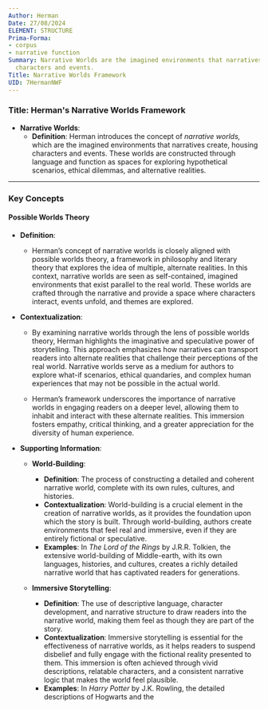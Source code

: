 ```yaml
---
Author: Herman
Date: 27/08/2024
ELEMENT: STRUCTURE
Prima-Forma:
- corpus
- narrative function
Summary: Narrative Worlds are the imagined environments that narratives create, housing
  characters and events.
Title: Narrative Worlds Framework
UID: 7HermanNWF
---
```

### Title: **Herman's Narrative Worlds Framework**

- **Narrative Worlds**:
  - **Definition**: Herman introduces the concept of *narrative worlds,* which are the imagined environments that narratives create, housing characters and events. These worlds are constructed through language and function as spaces for exploring hypothetical scenarios, ethical dilemmas, and alternative realities.

---

### **Key Concepts**

#### **Possible Worlds Theory**

- **Definition**:
  - Herman’s concept of narrative worlds is closely aligned with possible worlds theory, a framework in philosophy and literary theory that explores the idea of multiple, alternate realities. In this context, narrative worlds are seen as self-contained, imagined environments that exist parallel to the real world. These worlds are crafted through the narrative and provide a space where characters interact, events unfold, and themes are explored.

- **Contextualization**:
  - By examining narrative worlds through the lens of possible worlds theory, Herman highlights the imaginative and speculative power of storytelling. This approach emphasizes how narratives can transport readers into alternate realities that challenge their perceptions of the real world. Narrative worlds serve as a medium for authors to explore what-if scenarios, ethical quandaries, and complex human experiences that may not be possible in the actual world.
  
  - Herman’s framework underscores the importance of narrative worlds in engaging readers on a deeper level, allowing them to inhabit and interact with these alternate realities. This immersion fosters empathy, critical thinking, and a greater appreciation for the diversity of human experience.

- **Supporting Information**:
  - **World-Building**:
    - **Definition**: The process of constructing a detailed and coherent narrative world, complete with its own rules, cultures, and histories.
    - **Contextualization**: World-building is a crucial element in the creation of narrative worlds, as it provides the foundation upon which the story is built. Through world-building, authors create environments that feel real and immersive, even if they are entirely fictional or speculative.
    - **Examples**: In *The Lord of the Rings* by J.R.R. Tolkien, the extensive world-building of Middle-earth, with its own languages, histories, and cultures, creates a richly detailed narrative world that has captivated readers for generations.

  - **Immersive Storytelling**:
    - **Definition**: The use of descriptive language, character development, and narrative structure to draw readers into the narrative world, making them feel as though they are part of the story.
    - **Contextualization**: Immersive storytelling is essential for the effectiveness of narrative worlds, as it helps readers to suspend disbelief and fully engage with the fictional reality presented to them. This immersion is often achieved through vivid descriptions, relatable characters, and a consistent narrative logic that makes the world feel plausible.
    - **Examples**: In *Harry Potter* by J.K. Rowling, the detailed descriptions of Hogwarts and the
